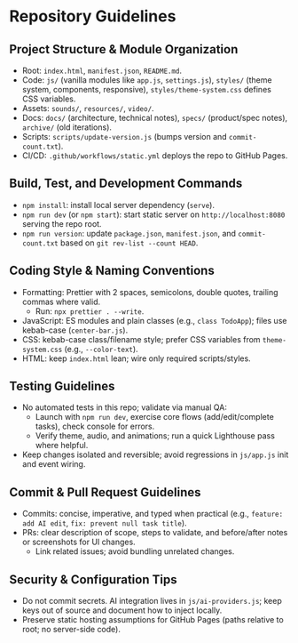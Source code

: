 # Repository Guidelines

## Project Structure & Module Organization
- Root: `index.html`, `manifest.json`, `README.md`.
- Code: `js/` (vanilla modules like `app.js`, `settings.js`), `styles/` (theme system, components, responsive), `styles/theme-system.css` defines CSS variables.
- Assets: `sounds/`, `resources/`, `video/`.
- Docs: `docs/` (architecture, technical notes), `specs/` (product/spec notes), `archive/` (old iterations).
- Scripts: `scripts/update-version.js` (bumps version and `commit-count.txt`).
- CI/CD: `.github/workflows/static.yml` deploys the repo to GitHub Pages.

## Build, Test, and Development Commands
- `npm install`: install local server dependency (`serve`).
- `npm run dev` (or `npm start`): start static server on `http://localhost:8080` serving the repo root.
- `npm run version`: update `package.json`, `manifest.json`, and `commit-count.txt` based on `git rev-list --count HEAD`.

## Coding Style & Naming Conventions
- Formatting: Prettier with 2 spaces, semicolons, double quotes, trailing commas where valid.
  - Run: `npx prettier . --write`.
- JavaScript: ES modules and plain classes (e.g., `class TodoApp`); files use kebab-case (`center-bar.js`).
- CSS: kebab-case class/filename style; prefer CSS variables from `theme-system.css` (e.g., `--color-text`).
- HTML: keep `index.html` lean; wire only required scripts/styles.

## Testing Guidelines
- No automated tests in this repo; validate via manual QA:
  - Launch with `npm run dev`, exercise core flows (add/edit/complete tasks), check console for errors.
  - Verify theme, audio, and animations; run a quick Lighthouse pass where helpful.
- Keep changes isolated and reversible; avoid regressions in `js/app.js` init and event wiring.

## Commit & Pull Request Guidelines
- Commits: concise, imperative, and typed when practical (e.g., `feature: add AI edit`, `fix: prevent null task title`).
- PRs: clear description of scope, steps to validate, and before/after notes or screenshots for UI changes.
  - Link related issues; avoid bundling unrelated changes.

## Security & Configuration Tips
- Do not commit secrets. AI integration lives in `js/ai-providers.js`; keep keys out of source and document how to inject locally.
- Preserve static hosting assumptions for GitHub Pages (paths relative to root; no server-side code).
